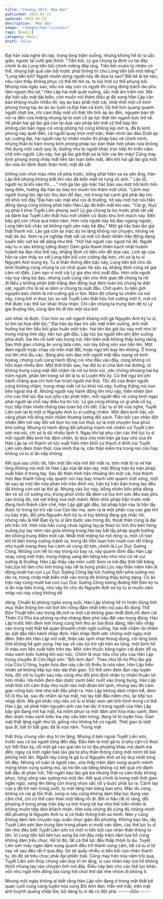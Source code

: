 ```yaml
---
title: "Chương 1072: Hóa đan"
published: 2025-05-22
updated: 2025-05-22
description: 'Hóa đan'
image: '/images/han-li/cover/'
tags: [HanLi]
category: HanLi
draft: false
---
```


Đại hán vừa nghe lời này, trong lòng trầm xuống, nhưng không hề
lộ ra sắc giận, ngược lại cười giải thích:
"Tiền bối, Lý gia chúng ta định cư tại đây chính là do Long tiền bối
chính miệng đáp ứng. Tiền bối muốn tự nhiên có thể, nhưng bất
quá vãn bối trước phải thông tri cho Long tiền bối một tiếng."
"Long tiền bối? Ngươi muốn dùng người này đe dọa ta sao? Bất
kể là kẻ nào, nếu cảm thấy không phục có thể tới tìm ta, ta tùy
thời có thể phụng bồi. Nhưng nửa ngày sau, nếu núi này còn có
người thì cũng đừng trách lão phu tâm ngoan thủ lạt." Hàn Lập hai
mắt quét xuống, sắc mặt âm trầm nói.
Mà đại hán sắc mặt đại biến, còn muốn nói thêm điều gì đó song
Hàn Lập căn bản không muốn nhiều lời, tay áo bào phất một cái,
nhất thời một cỗ kình phong trong tay áo ào ào tuôn ra.Đại hán cả
kinh, hộ thể linh quang quanh người chợt lóe, chỉ cảm thấy một
cỗ thật lớn linh áp ào đến, nguyên bản lời nói ra đến cửa miệng
nhưng lại bị một cỗ áp lực thật lớn ngạnh bức trở về.
Về phần hai gã lão giả còn lại dựa vào pháp khí mới có thể bay
lên không,căn bản ngay cả vòng phòng hộ cũng không kịp mở ra,
đã bị kình phong này quét đến, cả người quay tròn một trận, thân
mình lảo đảo.Dưới áp lực cường đại, hai người này tự nhiên
muốn thi pháp bảo vệ chính mình, nhưng thân bị hãm trong kình
phong pháp lực bản thân hơn phân nửa không thể dụng một cách
quỷ dị, dường như bị người khác trực tiếp thi triển cấm chế trên
người.
Lần này, hai gã lão giả thật sự là hồn vía lên mây!
Cũng may kình phong trong nháy mắt liền tán loạn biến mất, đến
khi hai gã lão giả một lần nữa ổn định được thân hình, mặt đã cắt

không còn chút máu nhìn về phía trước, bỗng phát hiện xa xa yên
ắng, Hàn Lập thế nhưng không biết khi nào đã biến mất vô tung
vô ảnh.
" Lão tổ, người nọ là khi nào thì......" một gã lão giả mặc hắc bào
sau một hồi kinh hồn tang đởm, hướng đại hán áo bào tro muốn
hỏi thăm một chút.
"Lệnh mọi người trong tộc lập tức thu dọn đồ đạc, nội trong hai
canh giờ phải lập tức rời khỏi nơi đây."Đại hán sắc mặt khó coi dị
thường, hít sâu một hơi nói.Hắn đồng dạng cũng không phát hiện
Hàn Lập đã biến mất khi nào.
"Cái gì, thực sự phải li khai Tuyết Liên phong sao? Lý gia chúng ta
lúc trước phải rất vất vả đánh bại Tuyết Liên thất hữu mới chiếm
cứ được khu linh mạch này.
Đến bây giờ còn chưa quá trăm năm. Hơn nữa người này bá đạo
ngang ngược, Long tiền bối chắc sẽ không ngồi yên mặc kệ đâu."
Một gã hắc bào lão giả thất thanh nói.
Lão giả còn lại mặc dù im lặng không nói chuyện, nhưng vẻ mặt
do dự. Xem ra cơ nghiệp thật vất vả mới có được khiến hắn đồng
dạng luyến tiếc vứt bỏ dễ dàng như thế.
"Hừ! Hai người các ngươi hồ đồ. Người này tu vi sâu không lường
được! Dám giữa thanh thiên bạch nhật hoành hoành bá đạo như
thế này, khẳng định có tiền vốn để dựa vào. Linh áp của hắn ta
cảm thấy so với Long tiền bối còn cường đại hơn, chỉ sợ là tu sĩ
Nguyên Anh trung kỳ. Tu sĩ thần thông đến bậc này, Long tiền bối
cho dù bình thường cùng chúng ta có chút quan hệ sâu xa, khẳng
định cũng sẽ giả câm vờ điếc. Làm sao vì một cái Lý gia nho nhỏ
xuất đầu. Hơn nữa người này tuy rằng bá đạo, nhưng cuối cùng
vẫn cho thời gian để chúng ta rời đi.Nếu y không phân biệt trắng
đen đồng loạt đem toàn bộ chúng ta diệt sát, ngươi cho là sẽ ai
dám vì chúng ta xuất đầu. Chớ quên, tu tiên giới nguyên bản
chính là nơi cường giả vi tôn. Năm đó chúng ta chiếm cứ núi này,
cũng bởi vì thực lực so với Tuyết Liên thất hữu hơi cường một ít,
mới có thể được các thế lực khác thừa nhận. Chỉ cần chúng ta
trung tâm đệ tử Lý gia thượng tồn, cùng lắm thì đi tìm một tòa linh

sơn khác là được. Còn hơn so với ngạnh kháng một gã Nguyên
Anh kỳ tu sĩ, tự tìm tai họa diệt tộc." Đại hán áo bào tro sắc mặt
trầm xuống, ánh mắt hướng hai tên tiểu bối giáo huấn một trận.
Hai tên lão giả lúc này mới như từ trong mộng tỉnh dậy, liên tục
gật đầu. Lập tức ba người liền phi độn xuống phía dưới, lóe lên
rồi lướt vào trong núi, liền biến mất không thấy bóng dáng.
Sau thời gian chừng ăn xong bữa cơm, núi này bỗng xôn xao hẳn
lên. Một đám người hoặc chạy vội trên mặt đất, hoặc ngự khí bay
lên không. Ở trong núi lớn nhỏ lầu các, động phủ sơn đạo mỗi
người mặt đều mang vẻ kinh hoảng, nhưng cuối cùng hành động
coi như đâu vào đấy, cũng không có hỗn loạn nhiều lắm.
Một thời thần sau, hai đội tu sĩ chia làm hai đường, từ không
trung cùng mặt đất chậm rãi rút lui khỏi núi, ước chừng khoảng
hai ba trăm người, phần lớn trong số đó là tu sĩ Luyện Khí kỳ. Có
thể ngự khí phi hành chẳng qua chỉ hơn hai mươi người mà thôi.
Tốc độ của đoàn người cũng không chậm, trong nháy mắt rút lui
khỏi núi này, hướng thẳng núi non bên ngoài mà đi.
Những người này hành động lớn như vậy, hiển nhiên làm cho các
thế lực địa vực phụ cận phát hiện, mỗi người đều vô cùng kinh
ngạc phái người lại chỗ này điều tra tin tức. Lý gia cũng không có
gì phải cố kỵ, trực tiếp thản nhiên thông báo toàn bộ chi tiết. Các
tu sĩ đó vừa nghe, Tuyết Liên sơn lại bị một vị Nguyên Anh tu sĩ
cường chiếm. Một đám kinh hãi, vội vàng phản hồi tông môn
nhằm thương lượng đối sách.
Tiền bối cao nhân đột nhiên đến nơi này đối với bọn họ mà nói
thực sự là một chuyện họa phúc khó lường. Nhưng từ hành động
đối phương mạnh mẽ chiếm cứ Tuyết Liên sơn mà nói, chỉ sợ là
dữ nhiều lành ít.
Ngay khi tại phụ cận các thế lực tu sĩ mỗi người đều kinh hãi đảm
chiến, bị dọa cho một trận gà bay chó sủa thì Hàn Lập lại vô
thanh vô tức xuất hiện trên khối cự thạch ở đỉnh núi Tuyết Liên
sơn,đem thần thức của mình thả ra, cẩn thận kiểm tra trong núi
còn hay không có tu sĩ ẩn nấp không.

Kết quả sau chốc lát, hắn một lần nữa mở đôi mắt ra, trên mặt lộ
ra vẻ hài lòng.Không nói một lời Hàn Lập vừa lật bàn tay, một
đống trận kỳ trận pháp xuất hiện ở trong tay.
Sau đó thân hình hắn nhoáng lên một cái, hóa thành một đạo
thanh hồng vây quanh núi này bay nhanh vờn quanh một vòng,
một lát sau lại một lần nữa phản hồi trên đỉnh núi, trận kỳ trận bàn
trong tay đều đã không còn sót lại thứ gì.
Nhưng vào lúc này, bỗng nhiên bốn phía dâng lên vô số cỗ sương
mù, trong phút chốc đã đem cả tòa linh sơn đều bao phủ vào
trong đó, nơi nơi trắng xoá một mảnh.
Nhìn nhìn pháp trận trước mắt đang hình thành cấm chế, Hàn
Lập gật gật đầu, bộ pháp trận này là hắn lấy được từ trong túi trữ
vật của Càn lão ma, xem ra là một phần của cao giai khí cụ bày
trận, đối phó Nguyên Anh kỳ tu sĩ tuy không đáng giá nhắc tới,
nhưng nếu là Kết Đan kỳ tu sĩ lầm bước vào trong đó, thoát thân
cũng là đại phí trắc trở.
Hơn nữa hắn cũng chưa ngừng tay,lại tháo túi linh thú bên hông
xuống,tùy tay ném vào giữa không trung.Hai tay bắt lấy pháp
quyết hướng lên không trung điểm một cái. Nhất thời miệng túi
mở rộng ra, một cỗ hàn khí từ bên trong cuồng mãnh ra, trong đó
hỗn loạn hơn mười con rết trắng như tuyết mang theo hai cánh vô
cùng dữ tợn, chính là Lục Dực Sương Công. Những con rết từ
này trong túi bay ra, vây quanh đỉnh đầu Hàn Lập xoay vòng một
trận, trong miệng vang lên tiếng kêu nho nhỏ có vẻ vui sướng dị
thường.
Hàn Lập thấy vậy mỉm cười!
Xem ra nơi đây thời tiết băng hàn,tựa hồ làm cho linh trùng này
rất là hưng phấn.Lúc này thần niệm hắn di động,mười hai con Lục
Dực Sương Công lập tức hướng bốn phía sương mù tản ra, trong
chớp mắt biến mất vào trong đó không thấy bóng dáng.
Có ảo trận này cùng mười hai con Lục Dực Sương Công tương
đương Kết Đan kỳ tu sĩ ẩn núp bên trong, như vậy thì cho dù
Nguyên Anh sơ kỳ tu sĩ muốn xâm nhập núi này cũng không dễ

dàng.
Chuẩn bị phòng ngừa xong xuôi, Hàn Lập không hề trì hoãn dùng
linh mục thần thông tìm nơi linh khí nồng đậm nhất trên núi,sau
đó dùng Thổ Độn Thuật tiến vào trong đó,mở ra một cái không
gian nhất định,rồi đem cái Thiên Cơ Phủ kia phóng ra,nhẹ nhàng
đem phủ này đặt vào trong động.
Hàn Lập trước tiên đem linh trùng cùng linh thú an bài thỏa đáng,
liền tiến nhập vào trong mật thất bế quan khoanh chân ngồi
xuống, hai mắt chậm rãi nhắm lại, bắt đầu tiến hành nhập định.
Hắn nhập định ước chừng một ngày một đêm.
Đến khi Hàn Lập mở mắt, thần sắc lạnh nhạt thong dong, cõi lòng
bình tĩnh không hề gợn sóng. Hai tay vỗ vào túi trữ vật trên eo
lưng, một bình hồ lô màu son liền xuất hiện trên tay. Một viên
thuốc bằng ngón cái được đổ ra, màu xanh biếc hương khí sực
nức.
Chính là mục tiêu chủ yếu của Hàn Lập trong chuyến đi Côn Ngô
sơn: "Bồi Anh đan". Theo như lời họ Phú lão giả của Cửu U tông,
luyện hóa đan này cần tối thiểu là nửa năm, Hàn Lập hiển nhiên
sẽ không tiếp tục kéo dài thời gian. Có thể sớm đem đan này
luyện hóa, đối với tu luyện sau này cũng như đối phó địch nhân tự
nhiên thuận lợi hơn nhiều.
Há mồm đem đan dược xanh biếc nuốt vào trong bụng, Hàn Lập
nhất thời chỉ cảm thấy như nuốt vào một đoàn khí lạnh, nhưng
sau đó cảm giác nóng bức nhè nhẹ bắt đầu phát ra. Hàn Lập
không dám chậm trễ, đem hồ lô thu lại, sau đó nhắm lại hai mắt,
hai tay bắt đầu niệm chú, lại tiếp tục nhập định. Mà giờ khắc này
nếu có tu sĩ khác xem xét tình hình trong cơ thể Hàn Lập, sẽ phát
hiện nguyên anh cao hai tấc ở trong người của Hàn Lập bây giờ
đang mở hai mắt, há mồm phun ra một đám anh hỏa màu xanh,
đem đan dược màu xanh biếc kia vây vào bên trong, đang từ từ
luyện hóa.
Gian mật thất lặng ngắt như tờ, giống như không hề có người.
Thời gian lũ lượt qua đi, bất tri bất giác đã là nửa năm. Trong mật

thất thủy chung vẫn duy trì im lặng. Nhưng ở bên ngoài Tuyết
Liên sơn, trước sau có ba người từng đến đây.
Đầu tiên là một gã tu sĩ phụ cận có thực lực Kết Đan kỳ, rồi một
gã cao giai tán tu từ địa phương khác mộ danh mà đến, ngay cả
một ngân bào lão giả tự phụ thần thông cũng một mình tới bái
phỏng một lần. Người này cũng là gã tu sĩ Nguyên Anh sơ kỳ duy
nhất từng tới đây.
Nhưng vô luận là người nào, vừa thấy trăm dặm xung quanh
mênh mông khôn cùng sương mù, lại hô lớn vài tiếng không có
kết quả chỉ đành bất đắc dĩ phản hồi. Tên ngân bào lão giả kia
nhưng thật ra cảm thấy không phục, từng xông vào sương mù
một lần. Kết quả chính là trong một thời gian ngắn ngủi, vang lên
tiếng côn trùng nhọn sắc rồi y buộc phải lui ra. Cánh tay của y đã
trở nên trong suốt, bị một tầng hàn băng bao phủ.
Mặc dù cũng không có cái gì tổn thất, song vị này cũng không
dám tiếp tục đụng vào cấm chế, chỉ có thể cảm thán một tiếng rồi
đi. Bởi vì hắn rất rõ ràng, đối phương ở trong pháp trận bày ra linh
trùng lợi hại như thế hiển nhiên là không muốn tiếp đón khách
nhân. Hơn nữa chừng đó cũng đủ chứng minh đối phương là
Nguyên Anh tu sĩ có thần thông hơn xa mình. Nên y cũng không
dám làm chuyện ngu xuẩn chọc giận đối phương.
Không bao lâu, lấy Tuyết Liên sơn làm trung tâm trong phạm vi
mười vạn dặm, các thế lực tu sĩ lớn nhỏ đều biết Tuyết Liên sơn
có một vị tiền bối cao nhân thần thông to lớn. Vị Long tiền bối liên
tục xưng bá nơi đây mấy trăm năm tựa hồ cũng không dám trêu
chọc.
Kể từ đó, tất cả thế lực đều thấp thỏm lo âu. Tuyết Liên sơn mấy
ngàn dặm xung quanh đều trở thành vùng cấm, tất cả tu sĩ từ nay
về sau đều rất ít qua đây. Sợ sẽ quấy nhiễu vị tiền bối cao nhân
thanh tu, do đó sẽ trêu chọc phải đại phiền toái.
Cũng may hơn nửa năm trôi qua, Tuyết Liên sơn thủy chung vẫn
duy trì im lặng, vị cao nhân này tựa hồ không thích nhúng tay vào
chuyện tình nơi đây. Điều này làm cho các thế lực khác vốn như
ngồi trên đống lửa cũng hơi chút thở dài nhẹ nhõm đi không ít.

Nhưng một ngày không ai biết rằng Hàn Lập vốn đang ở trong
mật thất bế quan cuối cùng cũng luyện hóa xong Bồi Anh đan.
Hắn mở mắt, trên mặt ánh huỳnh quang chớp lòe, bộ dáng tu vi
đã có đột phá.
------oOo------
